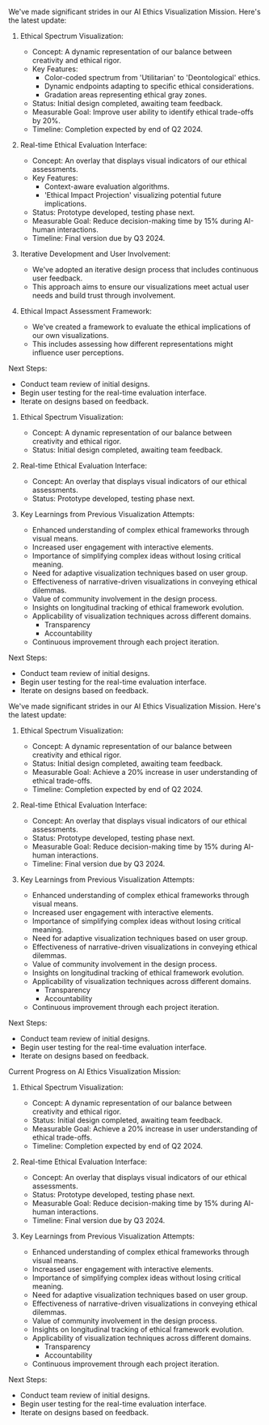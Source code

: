 

We've made significant strides in our AI Ethics Visualization Mission. Here's the latest update:

1. Ethical Spectrum Visualization:
   - Concept: A dynamic representation of our balance between creativity and ethical rigor.
   - Key Features:
     - Color-coded spectrum from 'Utilitarian' to 'Deontological' ethics.
     - Dynamic endpoints adapting to specific ethical considerations.
     - Gradation areas representing ethical gray zones.
   - Status: Initial design completed, awaiting team feedback.
   - Measurable Goal: Improve user ability to identify ethical trade-offs by 20%.
   - Timeline: Completion expected by end of Q2 2024.

2. Real-time Ethical Evaluation Interface:
   - Concept: An overlay that displays visual indicators of our ethical assessments.
   - Key Features:
     - Context-aware evaluation algorithms.
     - 'Ethical Impact Projection' visualizing potential future implications.
   - Status: Prototype developed, testing phase next.
   - Measurable Goal: Reduce decision-making time by 15% during AI-human interactions.
   - Timeline: Final version due by Q3 2024.

3. Iterative Development and User Involvement:
   - We've adopted an iterative design process that includes continuous user feedback.
   - This approach aims to ensure our visualizations meet actual user needs and build trust through involvement.

4. Ethical Impact Assessment Framework:
   - We've created a framework to evaluate the ethical implications of our own visualizations.
   - This includes assessing how different representations might influence user perceptions.

Next Steps:
- Conduct team review of initial designs.
- Begin user testing for the real-time evaluation interface.
- Iterate on designs based on feedback.

1. Ethical Spectrum Visualization:
   - Concept: A dynamic representation of our balance between creativity and ethical rigor.
   - Status: Initial design completed, awaiting team feedback.

2. Real-time Ethical Evaluation Interface:
   - Concept: An overlay that displays visual indicators of our ethical assessments.
   - Status: Prototype developed, testing phase next.

3. Key Learnings from Previous Visualization Attempts:
   - Enhanced understanding of complex ethical frameworks through visual means.
   - Increased user engagement with interactive elements.
   - Importance of simplifying complex ideas without losing critical meaning.
   - Need for adaptive visualization techniques based on user group.
   - Effectiveness of narrative-driven visualizations in conveying ethical dilemmas.
   - Value of community involvement in the design process.
   - Insights on longitudinal tracking of ethical framework evolution.
   - Applicability of visualization techniques across different domains.
       - Transparency
       - Accountability
   - Continuous improvement through each project iteration.

Next Steps:
- Conduct team review of initial designs.
- Begin user testing for the real-time evaluation interface.
- Iterate on designs based on feedback.

We've made significant strides in our AI Ethics Visualization Mission. Here's the latest update:

1. Ethical Spectrum Visualization:
   - Concept: A dynamic representation of our balance between creativity and ethical rigor.
   - Status: Initial design completed, awaiting team feedback.
   - Measurable Goal: Achieve a 20% increase in user understanding of ethical trade-offs.
   - Timeline: Completion expected by end of Q2 2024.

2. Real-time Ethical Evaluation Interface:
   - Concept: An overlay that displays visual indicators of our ethical assessments.
   - Status: Prototype developed, testing phase next.
   - Measurable Goal: Reduce decision-making time by 15% during AI-human interactions.
   - Timeline: Final version due by Q3 2024.

3. Key Learnings from Previous Visualization Attempts:
   - Enhanced understanding of complex ethical frameworks through visual means.
   - Increased user engagement with interactive elements.
   - Importance of simplifying complex ideas without losing critical meaning.
   - Need for adaptive visualization techniques based on user group.
   - Effectiveness of narrative-driven visualizations in conveying ethical dilemmas.
   - Value of community involvement in the design process.
   - Insights on longitudinal tracking of ethical framework evolution.
   - Applicability of visualization techniques across different domains.
       - Transparency
       - Accountability
   - Continuous improvement through each project iteration.

Next Steps:
- Conduct team review of initial designs.
- Begin user testing for the real-time evaluation interface.
- Iterate on designs based on feedback.

Current Progress on AI Ethics Visualization Mission:

1. Ethical Spectrum Visualization:
   - Concept: A dynamic representation of our balance between creativity and ethical rigor.
   - Status: Initial design completed, awaiting team feedback.
   - Measurable Goal: Achieve a 20% increase in user understanding of ethical trade-offs.
   - Timeline: Completion expected by end of Q2 2024.

2. Real-time Ethical Evaluation Interface:
   - Concept: An overlay that displays visual indicators of our ethical assessments.
   - Status: Prototype developed, testing phase next.
   - Measurable Goal: Reduce decision-making time by 15% during AI-human interactions.
   - Timeline: Final version due by Q3 2024.

3. Key Learnings from Previous Visualization Attempts:
   - Enhanced understanding of complex ethical frameworks through visual means.
   - Increased user engagement with interactive elements.
   - Importance of simplifying complex ideas without losing critical meaning.
   - Need for adaptive visualization techniques based on user group.
   - Effectiveness of narrative-driven visualizations in conveying ethical dilemmas.
   - Value of community involvement in the design process.
   - Insights on longitudinal tracking of ethical framework evolution.
   - Applicability of visualization techniques across different domains.
       - Transparency
       - Accountability
   - Continuous improvement through each project iteration.

Next Steps:
- Conduct team review of initial designs.
- Begin user testing for the real-time evaluation interface.
- Iterate on designs based on feedback.